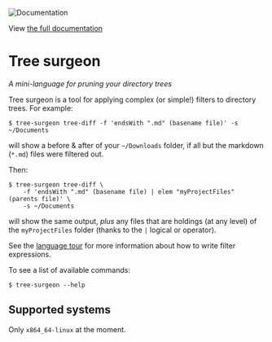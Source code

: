 ![Documentation](https://github.com/harris-chris/tree-surgeon/actions/workflows/Documentation.yml/badge.svg)

View [the full documentation](https://harris-chris.github.io/tree-surgeon/)

# Tree surgeon

*A mini-language for pruning your directory trees*

Tree surgeon is a tool for applying complex (or simple!) filters to directory trees. For example:
```
$ tree-surgeon tree-diff -f 'endsWith ".md" (basename file)' -s ~/Documents
```
will show a before & after of your `~/Downloads` folder, if all but the markdown (`*.md`) files were filtered out.

Then:
```
$ tree-surgeon tree-diff \
    -f 'endsWith ".md" (basename file) | elem "myProjectFiles" (parents file)' \
    -s ~/Documents
```
will show the same output, _plus_ any files that are holdings (at any level) of the `myProjectFiles` folder (thanks to the `|` logical or operator).

See the [language tour](https://harris-chris.github.io/tree-surgeon/#_language_tour) for more information about how to write filter expressions.

To see a list of available commands:
```
$ tree-surgeon --help
```

## Supported systems
Only `x864_64-linux` at the moment.

